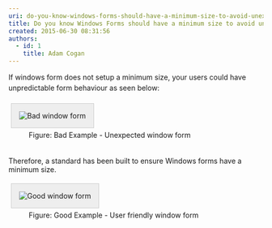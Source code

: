 ```yaml
---
uri: do-you-know-windows-forms-should-have-a-minimum-size-to-avoid-unexpected-ui-behavior
title: Do you know Windows Forms should have a minimum size to avoid unexpected UI behavior
created: 2015-06-30 08:31:56
authors:
  - id: 1
    title: Adam Cogan
---
```





<span class='intro'> <span style="line-height&#58;20.7999992370605px;"></span><span style="line-height&#58;20.7999992370605px;">If windows form does not setup a minimum size, your users could have unpredictable form behaviour​ as seen below&#58;</span><div><span style="line-height&#58;20.7999992370605px;"></span><dt style="border&#58;none;"><img alt="Bad window form" src="http&#58;//www.ssw.com.au/ssw/Standards/Rules/Images/Bugsize.gif" style="margin&#58;5px;padding&#58;15px;border&#58;1px solid #cccccc;background&#58;#eeeeee;" /></dt><dd class="ssw15-rteElement-FigureBad">​Figure&#58; Bad Example - Unexpected window form​</dd><span style="line-height&#58;20.7999992370605px;"><br></span></div> </span>

<p>​Therefore, a standard has been built to ensure Windows forms have a minimum size.</p><dt style="border&#58;none;"><img alt="Good window form" src="http&#58;//www.ssw.com.au/ssw/Standards/Rules/Images/Minisize.gif" style="margin&#58;5px;padding&#58;15px;border&#58;1px solid #cccccc;background&#58;#eeeeee;" /></dt><dd class="ssw15-rteElement-FigureGood">Figu​re&#58; Good Example - User friendly window form​​</dd>​<p>​<br></p>


